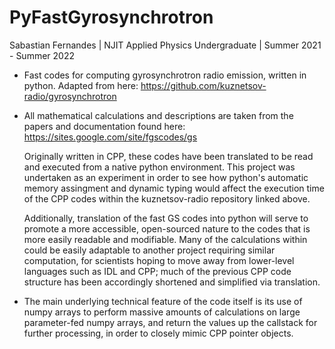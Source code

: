 # PyFastGyrosynchrotron
  Sabastian Fernandes | NJIT Applied Physics Undergraduate | Summer 2021 - Summer 2022

- Fast codes for computing gyrosynchrotron radio emission, written in python. Adapted from here: https://github.com/kuznetsov-radio/gyrosynchrotron
- All mathematical calculations and descriptions are taken from the papers and documentation found here: https://sites.google.com/site/fgscodes/gs

  Originally written in CPP, these codes have been translated to be read and executed from a native python environment. This project was undertaken as an experiment in order to see how python's automatic memory assingment and dynamic typing would affect the execution time of the CPP codes within the kuznetsov-radio repository linked above.
  
  Additionally, translation of the fast GS codes into python will serve to promote a more accessible, open-sourced nature to the codes that is more easily readable and modifiable. Many of the calculations within could be easily adaptable to another project requiring similar computation, for scientists hoping to move away from lower-level languages such as IDL and CPP; much of the previous CPP code structure has been accordingly shortened and simplified via translation.

* The main underlying technical feature of the code itself is its use of numpy arrays to perform massive amounts of calculations on large parameter-fed numpy arrays, and return the values up the callstack for further processing, in order to closely mimic CPP pointer objects.
